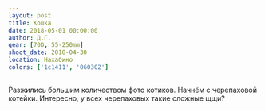 ```yaml
---
layout: post
title: Кошка
date: 2018-05-01 00:00:00
author: Д.Г.
gear: [70D, 55-250mm]
shoot_date: 2018-04-30
location: Нахабино
colors: ['1c1411', '060302']
---
```

Разжились большим количеством фото котиков. Начнём с черепаховой котейки. Интересно, у всех черепаховых такие сложные щщи?
